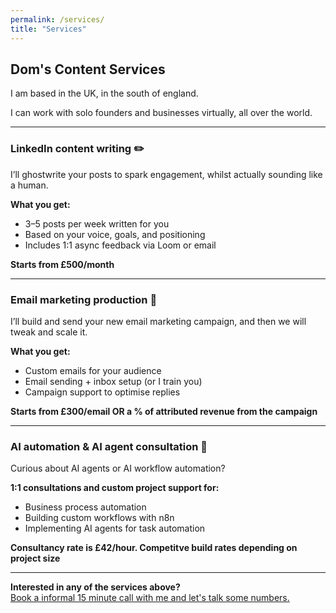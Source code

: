 ```yaml
---
permalink: /services/
title: "Services"
---
```


## Dom's Content Services

I am based in the UK, in the south of england. 

I can work with solo founders and businesses virtually, all over the world.

---

### LinkedIn content writing ✏️

I’ll ghostwrite your posts to spark engagement, whilst actually sounding like a human.

**What you get:**
- 3–5 posts per week written for you
- Based on your voice, goals, and positioning
- Includes 1:1 async feedback via Loom or email

**Starts from £500/month**

---

### Email marketing production 📩

I’ll build and send your new email marketing campaign, and then we will tweak and scale it.

**What you get:**
- Custom emails for your audience
- Email sending + inbox setup (or I train you)
- Campaign support to optimise replies

**Starts from £300/email OR a % of attributed revenue from the campaign**

---

### AI automation & AI agent consultation 🤖

Curious about AI agents or AI workflow automation?

**1:1 consultations and custom project support for:**
- Business process automation
- Building custom workflows with n8n
- Implementing AI agents for task automation

**Consultancy rate is £42/hour. Competitve build rates depending on project size**

---

**Interested in any of the services above?**  
[Book a informal 15 minute call with me and let's talk some numbers.](https://cal.com/domscontent/15min)
